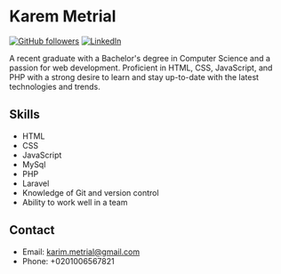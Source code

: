 # Karem Metrial

[![GitHub followers](https://img.shields.io/github/followers/your-username.svg?label=Follow&style=social)](https://github.com/KarimMetrial)
[![LinkedIn](https://img.shields.io/badge/-LinkedIn-black.svg?style=flat-square&logo=linkedin&colorB=555)](https://www.linkedin.com/in/karem-metrial-4a967720a/)

A recent graduate with a Bachelor's degree in Computer Science and a passion for web development. Proficient in HTML, CSS, JavaScript, and PHP with a strong desire to learn and stay up-to-date with the latest technologies and trends.

## Skills

- HTML
- CSS
- JavaScript
- MySql
- PHP
- Laravel
- Knowledge of Git and version control
- Ability to work well in a team

## Contact

- Email: karim.metrial@gmail.com
- Phone: +0201006567821
